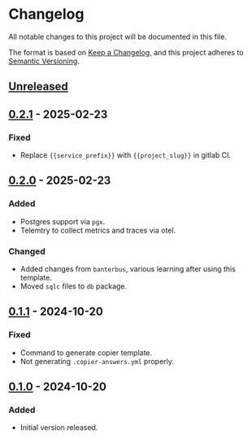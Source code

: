 # Changelog

All notable changes to this project will be documented in this file.

The format is based on [Keep a Changelog](https://keepachangelog.com/en/1.0.0/),
and this project adheres to [Semantic Versioning](https://semver.org/spec/v2.0.0.html).

## [Unreleased]

## [0.2.1] - 2025-02-23

### Fixed

- Replace `{{service_prefix}}` with `{{project_slug}}` in gitlab CI.

## [0.2.0] - 2025-02-23

### Added

- Postgres support via `pgx`.
- Telemtry to collect metrics and traces via otel.

### Changed

- Added changes from `banterbus`, various learning after using this template.
- Moved `sqlc` files to `db` package.

## [0.1.1] - 2024-10-20

### Fixed

- Command to generate copier template.
- Not generating `.copier-answers.yml` properly.

## [0.1.0] - 2024-10-20

### Added

- Initial version released.

[unreleased]: https://gitlab.com/hmajid2301/nix-go-htmx-tailwind-template/compare/main
[0.2.1]: https://gitlab.com/hmajid2301/nix-go-htmx-tailwind-template/releases/tag/v0.2.0...v0.2.1
[0.2.0]: https://gitlab.com/hmajid2301/nix-go-htmx-tailwind-template/releases/tag/v0.1.1...v0.2.0
[0.1.1]: https://gitlab.com/hmajid2301/nix-go-htmx-tailwind-template/releases/tag/v0.1.0...v0.1.1
[0.1.0]: https://gitlab.com/hmajid2301/nix-go-htmx-tailwind-template/releases/tag/v0.1.0
